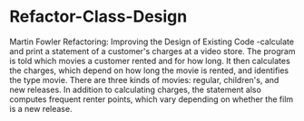 # Refactor-Class-Design
Martin Fowler Refactoring: Improving the Design of Existing Code -calculate and print a statement of a customer's charges at a video store. The program is told which movies a customer rented and for how long. It then calculates the charges, which depend on how long the movie is rented, and identifies the type movie. There are three kinds of movies: regular, children's, and new releases. In addition to calculating charges, the statement also computes frequent renter points, which vary depending on whether the film is a new release. 
